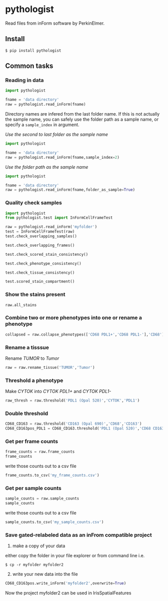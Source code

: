 # pythologist

Read files from inForm software by PerkinElmer.

## Install

```
$ pip install pythologist
```

## Common tasks

### Reading in data

```python
import pythologist

fname = 'data directory'
raw = pythologist.read_inForm(fname)
```

Directory names are infered from the last folder name.  If this is not actually the sample name, you can safely use the folder path as a sample name, or specify a `sample_index` in argument.

*Use the second to last folder as the sample name*

```python
import pythologist

fname = 'data directory'
raw = pythologist.read_inForm(fname,sample_index=2)
```

*Use the folder path as the sample name*

```python
import pythologist

fname = 'data directory'
raw = pythologist.read_inForm(fname,folder_as_sample=True)
```

### Quality check samples

```python
import pythologist
from pythologist.test import InFormCellFrameTest

raw = pythologist.read_inForm('myfolder')
test = InFormCellFrameTest(raw)
test.check_overlapping_samples()
```

```python
test.check_overlapping_frames()
```

```python
test.check_scored_stain_consistency()
```

```python
test.check_phenotype_consistency()
```

```python
test.check_tissue_consistency()
```

```python
test.scored_stain_compartment()
```


### Show the stains present
```python
raw.all_stains
```

### Combine two or more phenotypes into one or rename a phenotype
```python
collapsed = raw.collapse_phenotypes(['CD68 PDL1+','CD68 PDL1-'],'CD68')
```

### Rename a tisssue

Rename *TUMOR* to *Tumor*

```python
raw = raw.rename_tissue('TUMOR','Tumor')
```

### Threshold a phenotype

Make *CYTOK* into *CYTOK PDL1+* and *CYTOK PDL1-*

```python
raw_thresh = raw.threshold('PDL1 (Opal 520)','CYTOK','PDL1')
```

### Double threshold

```python
CD68_CD163 = raw.threshold('CD163 (Opal 690)','CD68','CD163')
CD68_CD163pos_PDL1 = CD68_CD163.threshold('PDL1 (Opal 520)','CD68 CD163+','PDL1')
```

### Get per frame counts

```python
frame_counts = raw.frame_counts
frame_counts
```

write those counts out to a csv file

```python
frame_counts.to_csv('my_frame_counts.csv')
```

### Get per sample counts

```python
sample_counts = raw.sample_counts
sample_counts
```

write those counts out to a csv file

```python
sample_counts.to_csv('my_sample_counts.csv')
```

### Save gated-relabeled data as an inFrom compatible project

1. make a copy of your data

either copy the folder in your file explorer or from command line i.e.

`$ cp -r myfolder myfolder2`

2. write your new data into the file

```python
CD68_CD163pos.write_inForm('myfolder2',overwrite=True)
```

Now the project myfolder2 can be used in IrisSpatialFeatures
